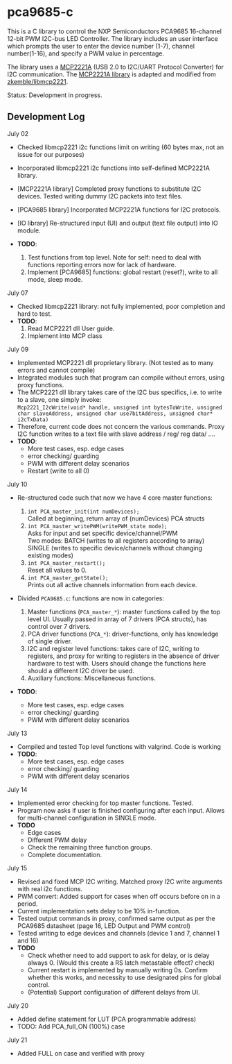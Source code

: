 # pca9685-c
This is a C library to control the NXP Semiconductors PCA9685 16-channel 12-bit PWM I2C-bus LED Controller. The library includes an user interface which prompts the user to enter the device number (1-7), channel number(1-16), and specify a PWM value in percentage. 

The library uses a [MCP2221A](https://www.microchip.com/wwwproducts/en/MCP2221A) (USB 2.0 to I2C/UART Protocol Converter) for I2C communication. The [MCP2221A library](MCP2221A/lib/) is adapted and modified from [zkemble/libmcp2221](https://github.com/zkemble/libmcp2221/tree/master/libmcp2221). 

Status: Development in progress.

## Development Log

July 02

- Checked libmcp2221 i2c functions limit on writing (60 bytes max, not an issue for our purposes)
- Incorporated libmcp2221 i2c functions into self-defined MCP2221A library.
- [MCP2221A library] Completed proxy functions to substitute I2C devices. Tested writing dummy I2C packets into text files.
- [PCA9685 library] Incorporated MCP2221A functions for I2C protocols.
- [IO library] Re-structured input (UI) and output (text file output) into IO module.

- **TODO**: 
    1. Test functions from top level. Note for self: need to deal with functions reporting errors now for lack of hardware.
    2. Implement [PCA9685] functions: global restart (reset?), write to all mode, sleep mode.

July 07

- Checked libmcp2221 library: not fully implemented, poor completion and hard to test.
- **TODO**:
    1. Read MCP2221 dll User guide.
    2. Implement into MCP class

July 09

- Implemented MCP2221 dll proprietary library. (Not tested as to many errors and cannot compile)
- Integrated modules such that program can compile without errors, using proxy functions. 
- The MCP2221 dll library takes care of the I2C bus specifics, i.e. to write to a slave, one simply invoke:\
   `Mcp2221_I2cWrite(void* handle, unsigned int bytesToWrite, unsigned char slaveAddress, unsigned char use7bitAddress, unsigned char* i2cTxData)`
- Therefore, current code does not concern the various commands. Proxy I2C function writes to a text file with slave address / reg/ reg data/ ....
- **TODO**: 
    - More test cases, esp. edge cases
    - error checking/ guarding
    - PWM with different delay scenarios
    - Restart (write to all 0)

July 10

- Re-structured code such that now we have 4 core master functions:
    1. `int PCA_master_init(int numDevices);` \
        Called at beginning, return array of (numDevices) PCA structs
    2. `int PCA_master_writePWM(writePWM_state mode);` \
        Asks for input and set specific device/channel/PWM \
        Two modes:   BATCH  (writes to all registers according to array)\
                     SINGLE (writes to specific device/channels without changing existing modes)
    3. `int PCA_master_restart();` \
        Reset all values to 0.
    4. `int PCA_master_getState();`  \
        Prints out all active channels information from each device. 

  
- Divided `PCA9685.c`: functions are now in categories:
    1. Master functions (`PCA_master_*`): master functions called by the top level UI. Usually passed in array of 7 drivers (PCA structs), has control over 7 drivers.
    2. PCA driver functions (`PCA_*`): driver-functions, only has knowledge of single driver. 
    3. I2C and register level functions: takes care of I2C, writing to registers, and proxy for writing to registers in the absence of driver hardware to test with. Users should change the functions here should a different I2C driver be used.  
    4. Auxiliary functions: Miscellaneous functions. 

- **TODO**:
    - More test cases, esp. edge cases
    - error checking/ guarding
    - PWM with different delay scenarios
 
July 13

- Compiled and tested Top level functions with valgrind. Code is working
- **TODO**:
    - More test cases, esp. edge cases
    - error checking/ guarding
    - PWM with different delay scenarios

July 14
- Implemented error checking for top master functions. Tested. 
- Program now asks if user is finished configuring after each input. Allows for multi-channel configuration in SINGLE mode.
- **TODO**
    - Edge cases
    - Different PWM delay
    - Check the remaining three function groups. 
    - Complete documentation. 

July 15
- Revised and fixed MCP I2C writing. Matched proxy I2C write arguments with real i2c functions. 
- PWM convert: Added support for cases when off occurs before on in a period. 
- Current implementation sets delay to be 10% in-function. 
- Tested output commands in proxy, confirmed same output as per the PCA9685 datasheet (page 16, LED Output and PWM control)
- Tested writing to edge devices and channels (device 1 and 7, channel 1 and 16)
- **TODO**
    - Check whether need to add support to ask for delay, or is delay always 0. (Would this create a RS latch metastable effect? check)
    - Current restart is implemented by manually writing 0s. Confirm whether this works, and necessity to use designated pins for global control. 
    - (Potential) Support configuration of different delays from UI. 

July 20 
- Added define statement for LUT (PCA programmable address)
- TODO: Add PCA_full_ON (100%) case

July 21
- Added FULL on case and  verified with proxy
